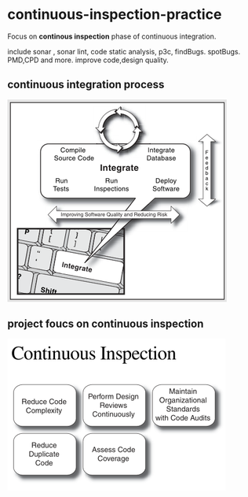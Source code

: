 # continuous-inspection-practice

Focus on **continous inspection** phase of continuous integration.

include sonar , sonar lint, code static analysis, p3c,   findBugs. spotBugs. PMD,CPD and more.  improve code,design quality.



## continuous integration  process

![avatar](/book/CI-Process.png)





## project foucs on continuous inspection

![avatar](/book/CI-Process-CI.png)